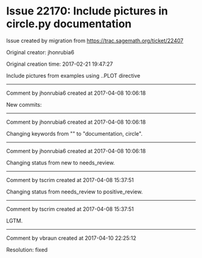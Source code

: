 # Issue 22170: Include pictures in circle.py documentation

Issue created by migration from https://trac.sagemath.org/ticket/22407

Original creator: jhonrubia6

Original creation time: 2017-02-21 19:47:27

Include pictures from examples using ..PLOT directive


---

Comment by jhonrubia6 created at 2017-04-08 10:06:18

New commits:


---

Comment by jhonrubia6 created at 2017-04-08 10:06:18

Changing keywords from "" to "documentation, circle".


---

Comment by jhonrubia6 created at 2017-04-08 10:06:18

Changing status from new to needs_review.


---

Comment by tscrim created at 2017-04-08 15:37:51

Changing status from needs_review to positive_review.


---

Comment by tscrim created at 2017-04-08 15:37:51

LGTM.


---

Comment by vbraun created at 2017-04-10 22:25:12

Resolution: fixed
